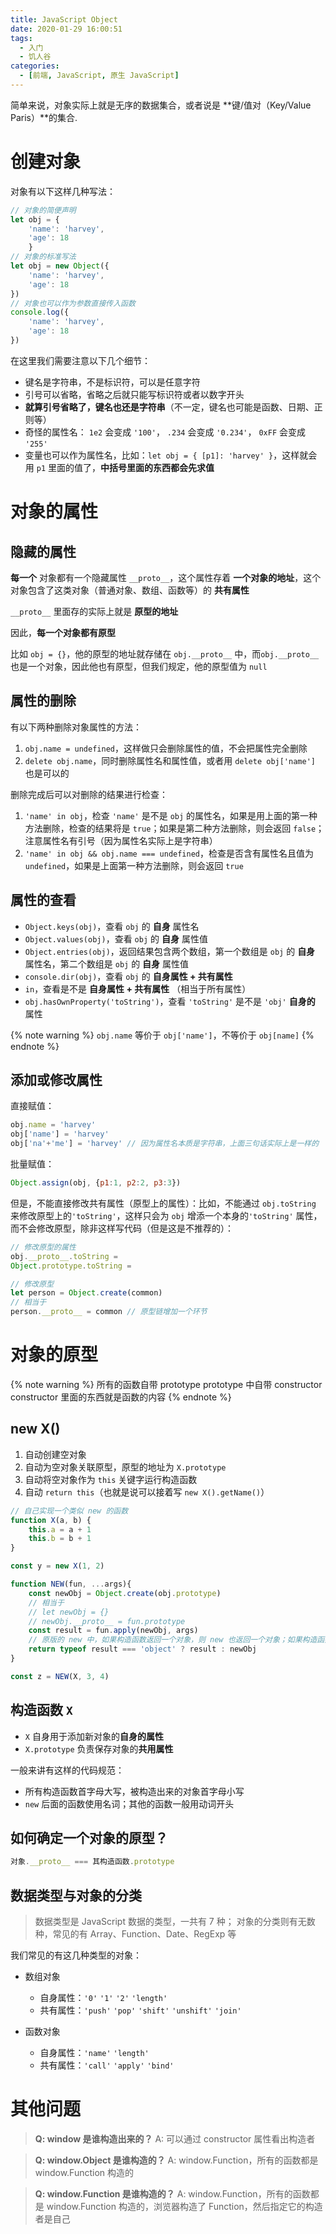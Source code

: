 ```yaml
---
title: JavaScript Object
date: 2020-01-29 16:00:51
tags:
  - 入门
  - 饥人谷
categories:
  - [前端, JavaScript, 原生 JavaScript]
---
```


简单来说，对象实际上就是无序的数据集合，或者说是 **键/值对（Key/Value Paris）**的集合.

<!-- more -->

# 创建对象

对象有以下这样几种写法：

```js
// 对象的简便声明
let obj = {
    'name': 'harvey',
    'age': 18
    }
// 对象的标准写法
let obj = new Object({
    'name': 'harvey',
    'age': 18
})
// 对象也可以作为参数直接传入函数
console.log({
    'name': 'harvey',
    'age': 18
})
```

在这里我们需要注意以下几个细节：

- 键名是字符串，不是标识符，可以是任意字符
- 引号可以省略，省略之后就只能写标识符或者以数字开头
- **就算引号省略了，键名也还是字符串**（不一定，键名也可能是函数、日期、正则等）
- 奇怪的属性名： `1e2` 会变成 `'100'`， `.234` 会变成 `'0.234'`， `0xFF` 会变成 `'255'`
- 变量也可以作为属性名，比如：`let obj = { [p1]: 'harvey' }`，这样就会用 `p1` 里面的值了，**中括号里面的东西都会先求值**

# 对象的属性

## 隐藏的属性

**每一个** 对象都有一个隐藏属性 `__proto__`，这个属性存着 **一个对象的地址**，这个对象包含了这类对象（普通对象、数组、函数等）的 **共有属性**

`__proto__` 里面存的实际上就是 **原型的地址**

因此，**每一个对象都有原型**

比如 `obj = {}`，他的原型的地址就存储在 `obj.__proto__` 中，而`obj.__proto__` 也是一个对象，因此他也有原型，但我们规定，他的原型值为 `null`

## 属性的删除

有以下两种删除对象属性的方法：

1. `obj.name = undefined`，这样做只会删除属性的值，不会把属性完全删除
2. `delete obj.name`，同时删除属性名和属性值，或者用 `delete obj['name']` 也是可以的

删除完成后可以对删除的结果进行检查：

1. `'name' in obj`，检查 `'name'` 是不是 `obj` 的属性名，如果是用上面的第一种方法删除，检查的结果将是 `true`；如果是第二种方法删除，则会返回 `false`；注意属性名有引号（因为属性名实际上是字符串）
2. `'name' in obj && obj.name === undefined`，检查是否含有属性名且值为 `undefined`，如果是上面第一种方法删除，则会返回 `true`

## 属性的查看

- `Object.keys(obj)`，查看 `obj` 的 **自身** 属性名
- `Object.values(obj)`，查看 `obj` 的  **自身** 属性值
- `Object.entries(obj)`，返回结果包含两个数组，第一个数组是 `obj` 的 **自身** 属性名，第二个数组是 `obj` 的 **自身** 属性值
- `console.dir(obj)`，查看 `obj` 的 **自身属性 + 共有属性**
- `in`，查看是不是 **自身属性 + 共有属性** （相当于所有属性）
- `obj.hasOwnProperty('toString')`，查看 `'toString'` 是不是 `'obj'` **自身的** 属性

{% note warning %}
`obj.name` 等价于 `obj['name']`，不等价于 `obj[name]`
{% endnote %}

## 添加或修改属性

直接赋值：

```javascript
obj.name = 'harvey'
obj['name'] = 'harvey'
obj['na'+'me'] = 'harvey' // 因为属性名本质是字符串，上面三句话实际上是一样的
```

批量赋值：

```javascript
Object.assign(obj, {p1:1, p2:2, p3:3})
```

但是，不能直接修改共有属性（原型上的属性）：比如，不能通过 `obj.toString` 来修改原型上的`'toString'`，这样只会为 `obj` 增添一个本身的`'toString'` 属性，而不会修改原型，除非这样写代码（但是这是不推荐的）：

```js
// 修改原型的属性
obj.__proto__.toString =
Object.prototype.toString =

// 修改原型
let person = Object.create(common)
// 相当于
person.__proto__ = common // 原型链增加一个环节
```

# 对象的原型

{% note warning %}
所有的函数自带 prototype
prototype 中自带 constructor
constructor 里面的东西就是函数的内容
{% endnote %}

## new X()

1. 自动创建空对象
2. 自动为空对象关联原型，原型的地址为 `X.prototype`
3. 自动将空对象作为 `this` 关键字运行构造函数
4. 自动 `return this`（也就是说可以接着写 `new X().getName()`）

```js
// 自己实现一个类似 new 的函数
function X(a, b) {
    this.a = a + 1
    this.b = b + 1
}

const y = new X(1, 2)

function NEW(fun, ...args){
    const newObj = Object.create(obj.prototype)
    // 相当于
    // let newObj = {}
    // newObj.__proto__ = fun.prototype
    const result = fun.apply(newObj, args)
    // 原版的 new 中，如果构造函数返回一个对象，则 new 也返回一个对象；如果构造函数返回一个简单类型，则 new 返回刚刚创建的新对象
    return typeof result === 'object' ? result : newObj
}

const z = NEW(X, 3, 4)
```

## 构造函数 `X`

- `X` 自身用于添加新对象的**自身的属性**
- `X.prototype` 负责保存对象的**共用属性**

一般来讲有这样的代码规范：

- 所有构造函数首字母大写，被构造出来的对象首字母小写
- `new` 后面的函数使用名词；其他的函数一般用动词开头

## 如何确定一个对象的原型？

```js
对象.__proto__ === 其构造函数.prototype
```

## 数据类型与对象的分类

>  数据类型是 JavaScript 数据的类型，一共有 7 种；
>  对象的分类则有无数种，常见的有 Array、Function、Date、RegExp 等

我们常见的有这几种类型的对象：

- 数组对象
  - 自身属性：`'0'` `'1'` `'2'` `'length'`
  - 共有属性：`'push'` `'pop'` `'shift'` `'unshift'` `'join'`

- 函数对象
  - 自身属性：`'name'` `'length'`
  - 共有属性：`'call'` `'apply'` `'bind'`
  
# 其他问题

> **Q: window 是谁构造出来的？**
> A: 可以通过 constructor 属性看出构造者

> **Q: window.Object 是谁构造的？**
> A: window.Function，所有的函数都是 window.Function 构造的

> **Q: window.Function 是谁构造的？**
> A: window.Function，所有的函数都是 window.Function 构造的，浏览器构造了 Function，然后指定它的构造者是自己